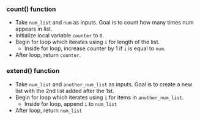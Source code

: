 ### count() function
* Take `num_list` and `num` as inputs. Goal is to count how many times num appears in list.
* Initialize local variable `counter` to `0`.
* Begin for loop which iterates using `i` for length of the list.
  * Inside for loop, increase counter by 1 if `i` is equal to `num`.
* After loop, return `counter`.

### extend() function
* Take `num_list` and `another_num_list` as inputs. Goal is to create a new list with the 2nd list added after the 1st.
* Begin for loop which iterates using `i` for items in `another_num_list`.
  * Inside for loop, append `i` to `num_list`
* After loop, return `num_list`
